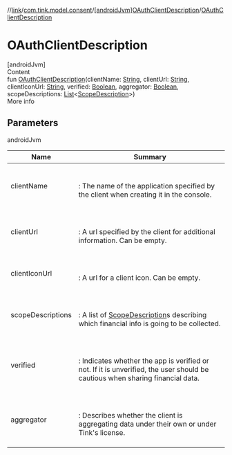 //[link](../../index.md)/[com.tink.model.consent](../index.md)/[[androidJvm]OAuthClientDescription](index.md)/[OAuthClientDescription](-o-auth-client-description.md)



# OAuthClientDescription  
[androidJvm]  
Content  
fun [OAuthClientDescription](-o-auth-client-description.md)(clientName: [String](https://kotlinlang.org/api/latest/jvm/stdlib/kotlin/-string/index.html), clientUrl: [String](https://kotlinlang.org/api/latest/jvm/stdlib/kotlin/-string/index.html), clientIconUrl: [String](https://kotlinlang.org/api/latest/jvm/stdlib/kotlin/-string/index.html), verified: [Boolean](https://kotlinlang.org/api/latest/jvm/stdlib/kotlin/-boolean/index.html), aggregator: [Boolean](https://kotlinlang.org/api/latest/jvm/stdlib/kotlin/-boolean/index.html), scopeDescriptions: [List](https://kotlinlang.org/api/latest/jvm/stdlib/kotlin.collections/-list/index.html)<[ScopeDescription](../[android-jvm]-scope-description/index.md)>)  
More info  


## Parameters  
  
androidJvm  
  
|  Name|  Summary| 
|---|---|
| <a name="com.tink.model.consent/OAuthClientDescription/OAuthClientDescription/#kotlin.String#kotlin.String#kotlin.String#kotlin.Boolean#kotlin.Boolean#kotlin.collections.List[com.tink.model.consent.ScopeDescription]/PointingToDeclaration/"></a>clientName| <a name="com.tink.model.consent/OAuthClientDescription/OAuthClientDescription/#kotlin.String#kotlin.String#kotlin.String#kotlin.Boolean#kotlin.Boolean#kotlin.collections.List[com.tink.model.consent.ScopeDescription]/PointingToDeclaration/"></a><br><br>: The name of the application specified by the client when creating it in the console.<br><br>
| <a name="com.tink.model.consent/OAuthClientDescription/OAuthClientDescription/#kotlin.String#kotlin.String#kotlin.String#kotlin.Boolean#kotlin.Boolean#kotlin.collections.List[com.tink.model.consent.ScopeDescription]/PointingToDeclaration/"></a>clientUrl| <a name="com.tink.model.consent/OAuthClientDescription/OAuthClientDescription/#kotlin.String#kotlin.String#kotlin.String#kotlin.Boolean#kotlin.Boolean#kotlin.collections.List[com.tink.model.consent.ScopeDescription]/PointingToDeclaration/"></a><br><br>: A url specified by the client for additional information. Can be empty.<br><br>
| <a name="com.tink.model.consent/OAuthClientDescription/OAuthClientDescription/#kotlin.String#kotlin.String#kotlin.String#kotlin.Boolean#kotlin.Boolean#kotlin.collections.List[com.tink.model.consent.ScopeDescription]/PointingToDeclaration/"></a>clientIconUrl| <a name="com.tink.model.consent/OAuthClientDescription/OAuthClientDescription/#kotlin.String#kotlin.String#kotlin.String#kotlin.Boolean#kotlin.Boolean#kotlin.collections.List[com.tink.model.consent.ScopeDescription]/PointingToDeclaration/"></a><br><br>: A url for a client icon. Can be empty.<br><br>
| <a name="com.tink.model.consent/OAuthClientDescription/OAuthClientDescription/#kotlin.String#kotlin.String#kotlin.String#kotlin.Boolean#kotlin.Boolean#kotlin.collections.List[com.tink.model.consent.ScopeDescription]/PointingToDeclaration/"></a>scopeDescriptions| <a name="com.tink.model.consent/OAuthClientDescription/OAuthClientDescription/#kotlin.String#kotlin.String#kotlin.String#kotlin.Boolean#kotlin.Boolean#kotlin.collections.List[com.tink.model.consent.ScopeDescription]/PointingToDeclaration/"></a><br><br>: A list of [ScopeDescription](../[android-jvm]-scope-description/index.md)s describing which financial info is going to be collected.<br><br>
| <a name="com.tink.model.consent/OAuthClientDescription/OAuthClientDescription/#kotlin.String#kotlin.String#kotlin.String#kotlin.Boolean#kotlin.Boolean#kotlin.collections.List[com.tink.model.consent.ScopeDescription]/PointingToDeclaration/"></a>verified| <a name="com.tink.model.consent/OAuthClientDescription/OAuthClientDescription/#kotlin.String#kotlin.String#kotlin.String#kotlin.Boolean#kotlin.Boolean#kotlin.collections.List[com.tink.model.consent.ScopeDescription]/PointingToDeclaration/"></a><br><br>: Indicates whether the app is verified or not. If it is unverified, the user should be cautious when sharing financial data.<br><br>
| <a name="com.tink.model.consent/OAuthClientDescription/OAuthClientDescription/#kotlin.String#kotlin.String#kotlin.String#kotlin.Boolean#kotlin.Boolean#kotlin.collections.List[com.tink.model.consent.ScopeDescription]/PointingToDeclaration/"></a>aggregator| <a name="com.tink.model.consent/OAuthClientDescription/OAuthClientDescription/#kotlin.String#kotlin.String#kotlin.String#kotlin.Boolean#kotlin.Boolean#kotlin.collections.List[com.tink.model.consent.ScopeDescription]/PointingToDeclaration/"></a><br><br>: Describes whether the client is aggregating data under their own or under Tink's license.<br><br>
  
  



